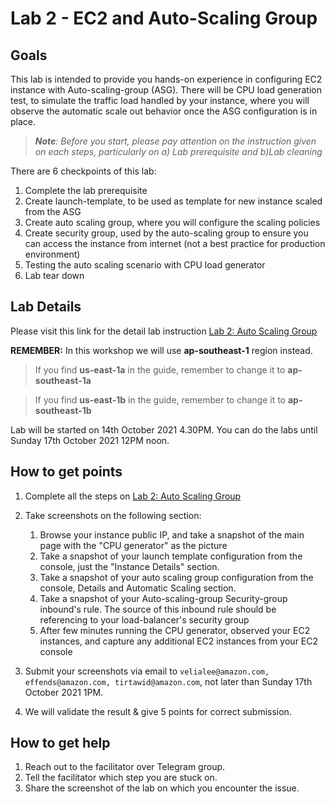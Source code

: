 # Lab 2 - EC2 and Auto-Scaling Group

## Goals
This lab is intended to provide you hands-on experience in configuring EC2 instance with Auto-scaling-group (ASG). There will be CPU load generation test, to simulate the traffic load handled by your instance, where you will observe the automatic scale out behavior once the ASG configuration is in place.

> ***Note**: Before you start, please pay attention on the instruction given on each steps, particularly on a) Lab prerequisite and b)Lab cleaning*

There are 6 checkpoints of this lab:

1. Complete the lab prerequisite
2. Create launch-template, to be used as template for new instance scaled from the ASG
3. Create auto scaling group, where you will configure the scaling policies
4. Create security group, used by the auto-scaling group to ensure you can access the instance from internet (not a best practice for production environment)
5. Testing the auto scaling scenario with CPU load generator
6. Lab tear down

## Lab Details

Please visit this link for the detail lab instruction [Lab 2: Auto Scaling Group](https://catalog.us-east-1.prod.workshops.aws/v2/workshops/f3a3e2bd-e1d5-49de-b8e6-dac361842e76/en-US/basic-modules/70-auto-scaling/ec2-auto-scaling)

**REMEMBER:** In this workshop we will use **ap-southeast-1** region instead.

> If you find **us-east-1a** in the guide, remember to change it to **ap-southeast-1a**

> If you find **us-east-1b** in the guide, remember to change it to **ap-southeast-1b**

Lab will be started on 14th October 2021 4.30PM. You can do the labs until Sunday 17th October 2021 12PM noon. 

## How to get points

1. Complete all the steps on [Lab 2: Auto Scaling Group](https://catalog.us-east-1.prod.workshops.aws/v2/workshops/f3a3e2bd-e1d5-49de-b8e6-dac361842e76/en-US/basic-modules/70-auto-scaling/ec2-auto-scaling)
2. Take screenshots on the following section:

    1. Browse your instance public IP, and take a snapshot of the main page with the "CPU generator" as the picture
    2. Take a snapshot of your launch template configuration from the console, just the "Instance Details" section.
    3. Take a snapshot of your auto scaling group configuration from the console, Details and Automatic Scaling section.
    4. Take a snapshot of your Auto-scaling-group Security-group inbound's rule. The source of this inbound rule should be referencing to your load-balancer's security group
    5. After few minutes running the CPU generator, observed your EC2 instances, and capture any additional EC2 instances from your EC2 console

3. Submit your screenshots via email to `velialee@amazon.com, effends@amazon.com, tirtawid@amazon.com`, not later than Sunday 17th October 2021 1PM.
4. We will validate the result & give 5 points for correct submission.

## How to get help
1. Reach out to the facilitator over Telegram group.
2. Tell the facilitator which step you are stuck on.
3. Share the screenshot of the lab on which you encounter the issue.


